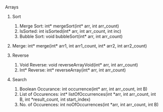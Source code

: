 Arrays

1.  Sort
    1. Merge Sort: int* mergeSort(int* arr, int arr_count)
    2. IsSorted: int isSorted(int* arr, int arr_count, int inc)
    3. Bubble Sort: void bubbleSort(int* arr, int arr_count)

2.  Merge: int* merge(int* arr1, int arr1_count, int* arr2, int arr2_count)

3.  Reverse
    1. Void Reverse: void reverseArrayVoid(int* arr, int arr_count)
    2. Int* Reverse: int* reverseArray(int* arr, int arr_count)

4. Search
	1. Boolean Occurance: int occurrence(int* arr, int arr_count, int B)
	2. List of Occurences: int* listOfOccurrences(int *arr, int arr_count, int B, int *result_count, 													int start_index)
	3. No. of Occurences: int noOfOccurrences(int *arr, int arr_count, int B)